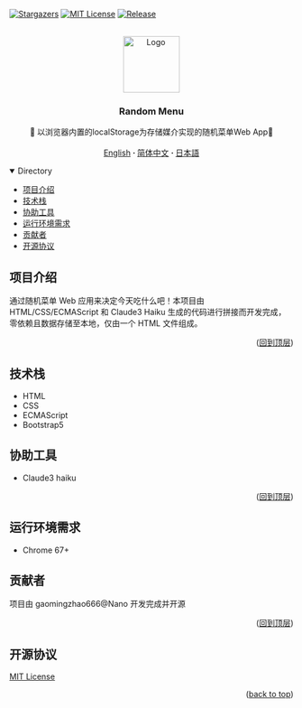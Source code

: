 <a name="readme-top"></a>

[![Stargazers][stars-shield]][stars-url]
[![MIT License][license-shield]][license-url]
[![Release][release-shield]][release-url]

<!-- PROJECT LOGO -->
<br />
<div align="center">
  <a href="https://github.com/gaomingzhao666/random-menu-app">
    <img src="https://encrypted-tbn0.gstatic.com/images?q=tbn:ANd9GcQIQyBAyKHGrtZKOQZDFD--xh2tWrlBiCjvnQ&s" alt="Logo" width="100" height="100">
  </a>

  <h3 align="center">Random Menu</h3>

  <p align="center">
    🍔 以浏览器内置的localStorage为存储媒介实现的随机菜单Web App🍔
    <br />
    <br />
    <a href="https://github.com/gaomingzhao666/random-menu-app/blob/master/README.md">English</a>
     <strong> · </strong>
    <a href="https://github.com/gaomingzhao666/random-menu-app/blob/master/README-CN.md">简体中文</a>
     <strong> · </strong>
    <a href="https://github.com/gaomingzhao666/random-menu-app/blob/master/README-JP.md">日本語</a>
  </p>
</div>

<!-- TABLE OF CONTENTS -->
<details open>
  <summary>Directory</summary>
  <ul>
    <li><a href="#项目介绍">项目介绍</a> </li>
    <li><a href="#技术栈">技术栈</a></li>
    <li><a href="#协助工具">协助工具</a></li>
    <li><a href="#运行环境需求">运行环境需求</a></li>
    <li><a href="#贡献者">贡献者</a></li>
    <li><a href="#开源协议">开源协议</a></li>
  </ul>
</details>

<!-- ABOUT THE PROJECT -->

## 项目介绍

<!-- PROJECT SCREENSHOT -->

通过随机菜单 Web 应用来决定今天吃什么吧！本项目由 HTML/CSS/ECMAScript 和 Claude3 Haiku 生成的代码进行拼接而开发完成，零依赖且数据存储至本地，仅由一个 HTML 文件组成。

<p align="right"> (<a href="#readme-top">回到顶层</a>)</p>

## 技术栈

- HTML
- CSS
- ECMAScript
- Bootstrap5

## 协助工具

- Claude3 haiku

<p align="right">(<a href="#readme-top">回到顶层</a>)</p>

<!-- GETTING STARTED -->

## 运行环境需求

- Chrome 67+

## 贡献者

项目由 gaomingzhao666@Nano 开发完成并开源

<p align="right">(<a href="#readme-top">回到顶层</a>)</p>

<!-- LICENSE -->

## 开源协议

[MIT License](https://github.com/gaomingzhao666/Random-menu-app/blob/main/LICENSE)

<p align="right">(<a href="#readme-top">back to top</a>)</p>

[stars-shield]: https://img.shields.io/github/stars/gaomingzhao666/random-menu-app?style=for-the-badge
[stars-url]: https://github.com/gaomingzhao666/random-menu-app/stargazers
[license-shield]: https://img.shields.io/badge/license-MIT-green?style=for-the-badge
[license-url]: https://github.com/gaomingzhao666/random-menu-app/blob/main/LICENSE
[release-shield]: https://img.shields.io/github/v/release/gaomingzhao666/random-menu-app?style=for-the-badge
[release-url]: https://github.com/gaomingzhao666/random-menu-app/releases/tag
